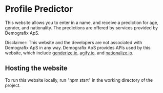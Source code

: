 # Profile Predictor

This website allows you to enter in a name, and receive a prediction for age, gender, and nationality. The predictions are offered by services provided by Demografix ApS.

Disclaimer: This website and the developers are not associated with Demografix ApS in any way. Demografix ApS provides APIs used by this website, which include [genderize.io](https://genderize.io/), [agify.io](https://agify.io/), and [nationalize.io](https://nationalize.io/).

## Hosting the website

To run this website locally, run "npm start" in the working directory of the project.